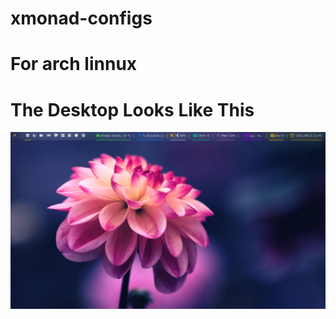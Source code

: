 # xmonad-configs
# For arch linnux

# The Desktop Looks Like This

![alt text](https://github.com/olxclone/xmonad-configs/blob/main/readme.png)


